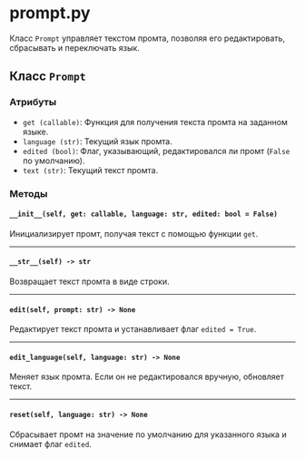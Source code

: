 # prompt.py

Класс `Prompt` управляет текстом промта, позволяя его редактировать, сбрасывать и переключать язык.

## Класс `Prompt`

### Атрибуты  
- `get (callable)`: Функция для получения текста промта на заданном языке.  
- `language (str)`: Текущий язык промта.  
- `edited (bool)`: Флаг, указывающий, редактировался ли промт (`False` по умолчанию).  
- `text (str)`: Текущий текст промта.  

### Методы  

#### `__init__(self, get: callable, language: str, edited: bool = False)`  
Инициализирует промт, получая текст с помощью функции `get`.  

---

#### `__str__(self) -> str`  
Возвращает текст промта в виде строки.  

---

#### `edit(self, prompt: str) -> None`  
Редактирует текст промта и устанавливает флаг `edited = True`.  

---

#### `edit_language(self, language: str) -> None`  
Меняет язык промта. Если он не редактировался вручную, обновляет текст.  

---

#### `reset(self, language: str) -> None`  
Сбрасывает промт на значение по умолчанию для указанного языка и снимает флаг `edited`.  
